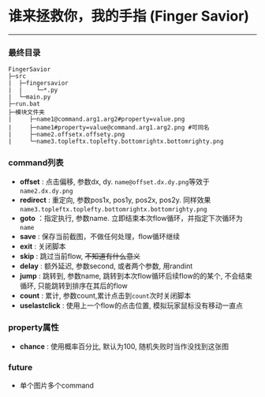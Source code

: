 # 谁来拯救你，我的手指 (Finger Savior)

---

### 最终目录

```
FingerSavior
├─src
|  ├─fingersavior
|  |    └─*.py
|  └─main.py
├─run.bat
├─模块文件夹
|     ├─name1@command.arg1.arg2#property=value.png
|     ├─name1#property=value@command.arg1.arg2.png #可同名
|     ├─name2.offsetx.offsety.png
|     └─name3.topleftx.toplefty.bottomrightx.bottomrighty.png
```

### command列表

- **offset** : 点击偏移, 参数dx, dy. `name@offset.dx.dy.png`等效于`name2.dx.dy.png`
- **redirect** : 重定向, 参数pos1x, pos1y, pos2x, pos2y. 同样效果`name3.topleftx.toplefty.bottomrightx.bottomrighty.png`
- **goto** ：指定执行, 参数name. 立即结束本次flow循环，并指定下次循环为`name`
- **save** : 保存当前截图，不做任何处理，flow循环继续
- **exit** : 关闭脚本
- **skip** : 跳过当前flow, ~~不知道有什么意义~~
- **delay** : 额外延迟, 参数second, 或者两个参数, 用randint
- **jump** : 跳转到, 参数name, 跳转到本次flow循环后续flow的的某个, 不会结束循环, 只能跳转到排序在其后的flow
- **count** : 累计, 参数count,累计点击到`count`次时关闭脚本
- **uselastclick** : 使用上一个flow的点击位置, 模拟玩家鼠标没有移动一直点

### property属性

- **chance** : 使用概率百分比, 默认为100, 随机失败时当作没找到这张图 



### future

- 单个图片多个command